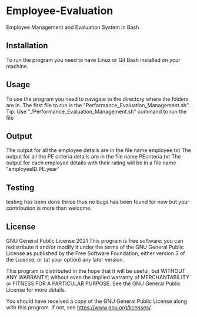 # Employee-Evaluation
Employee Management and Evaluation System in Bash

## Installation
To run the program you need to have Linux or Git Bash installed on your machine.


## Usage
To use the program you need to navigate to the directory where the folders are in.
The first file to run is the "Performance_Evaluation_Management.sh".
Tip: Use "./Performance_Evaluation_Management.sh" command to run the file


## Output
The output for all the employee details are in the file name employee.txt
The output for all the PE criteria details are in the file name PEcriteria.txt
The output for each employee details with their rating will be in a file name "employeeID.PE.year"


## Testing
testing has been done thrice thus no bugs has been found for now but your contribution is more than welcome.


## License
GNU General Public License 2021
This program is free software: you can redistribute it and/or modify
it under the terms of the GNU General Public License as published by
the Free Software Foundation, either version 3 of the License, or
(at your option) any later version.

This program is distributed in the hope that it will be useful,
but WITHOUT ANY WARRANTY; without even the implied warranty of
MERCHANTABILITY or FITNESS FOR A PARTICULAR PURPOSE.  See the
GNU General Public License for more details.

You should have received a copy of the GNU General Public License
along with this program.  If not, see <https://www.gnu.org/licenses/>.
